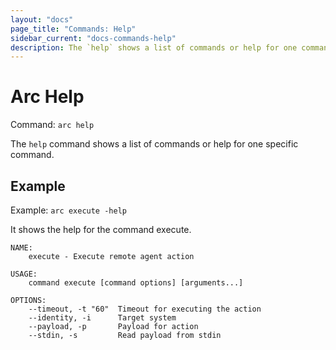 ```yaml
---
layout: "docs"
page_title: "Commands: Help"
sidebar_current: "docs-commands-help"
description: The `help` shows a list of commands or help for one command.
---
```


# Arc Help

Command: `arc help`

The `help` command shows a list of commands or help for one specific command.

## Example

Example: `arc execute -help`

It shows the help for the command execute.

```text
NAME:
    execute - Execute remote agent action

USAGE:
    command execute [command options] [arguments...]

OPTIONS:
    --timeout, -t "60"  Timeout for executing the action
    --identity, -i      Target system
    --payload, -p       Payload for action
    --stdin, -s         Read payload from stdin
```